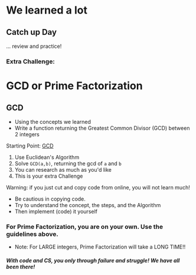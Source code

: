 # We learned a lot

## Catch up Day
... review and practice!

### Extra Challenge:
# GCD or Prime Factorization

## GCD
- Using the concepts we learned
- Write a function returning the Greatest Common Divisor (GCD) between 2 integers

Starting Point: [GCD](https://en.wikipedia.org/wiki/Greatest_common_divisor)

1. Use Euclidean's Algorithm
2. Solve `GCD(a,b)`, returning the gcd of `a` and `b`
3. You can research as much as you'd like
4. This is your extra Challenge

Warning: if you just cut and copy code from online, you will not learn much!
- Be cautious in copying code.
- Try to understand the concept, the steps, and the Algorithm
- Then implement (code) it yourself

### For Prime Factorization, you are on your own. Use the guidelines above.
- Note: For LARGE integers, Prime Factorization will take a LONG TIME!!

##### With code and CS, you only through failure and struggle! We have all been there!
